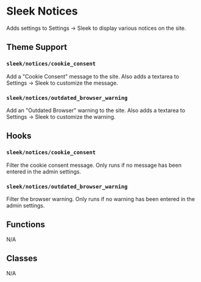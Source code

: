 # Sleek Notices

Adds settings to Settings -> Sleek to display various notices on the site.

## Theme Support

### `sleek/notices/cookie_consent`

Add a "Cookie Consent" message to the site. Also adds a textarea to Settings -> Sleek to customize the message.

### `sleek/notices/outdated_browser_warning`

Add an "Outdated Browser" warning to the site. Also adds a textarea to Settings -> Sleek to customize the warning.

## Hooks

### `sleek/notices/cookie_consent`

Filter the cookie consent message. Only runs if no message has been entered in the admin settings.

### `sleek/notices/outdated_browser_warning`

Filter the browser warning. Only runs if no warning has been entered in the admin settings.

## Functions

N/A

## Classes

N/A
